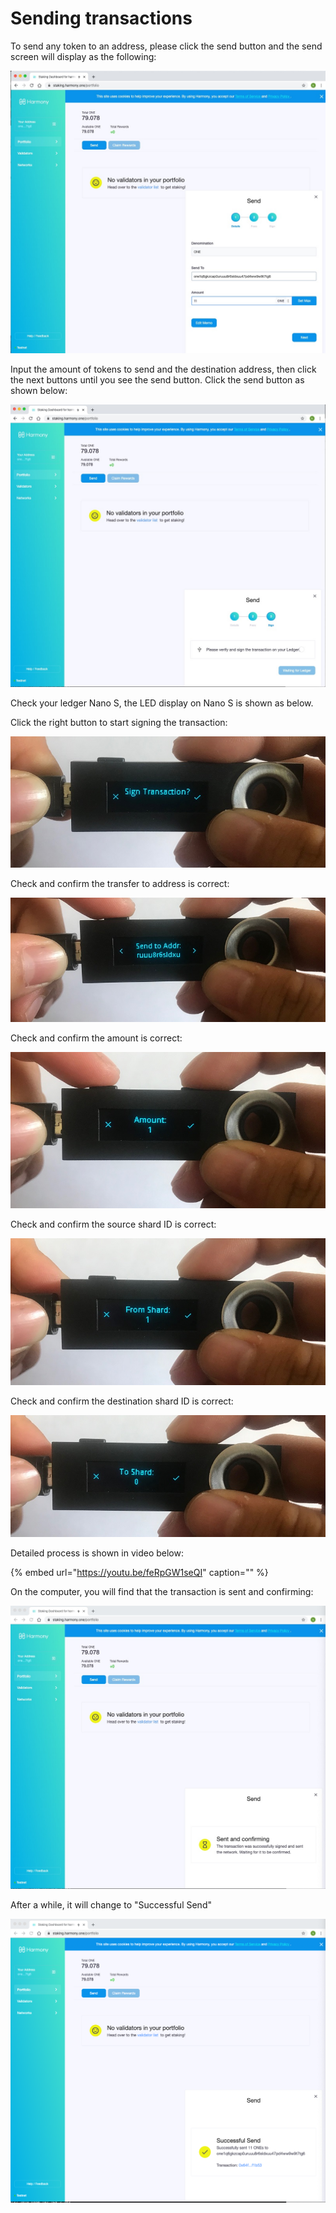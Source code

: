 # Sending transactions

To send any token to an address, please click the send button and the send screen will display as the following:

![](../../../.gitbook/assets/assets_-lleolyqeg_gkuo5rehq_-lw-til_4d3hoiy6ona2_-lw0dy2mt5zefjoimpz0_screen-shot-2019-12-13-at-1.48.jpg)

Input the amount of tokens to send and the destination address, then click the next buttons until you see the send button. Click the send button as shown below:

![](../../../.gitbook/assets/assets_-lleolyqeg_gkuo5rehq_-lw-til_4d3hoiy6ona2_-lw0eaumsidiu8iayj5v_screen-shot-2019-12-13-at-1.50.jpg)

Check your ledger Nano S, the LED display on Nano S is shown as below.

Click the right button to start signing the transaction:

![](../../../.gitbook/assets/assets_-llydmt-wp5uywcf_tmw_-lp1rbqypgiebehfw8of_-lp1fc7z1fvyt5c5rjal_1-1.jpg)

Check and confirm the transfer to address is correct:

![](../../../.gitbook/assets/assets_-llydmt-wp5uywcf_tmw_-lo6dy17b06jv4usf0x9_-lo6eqqlsb2bdwimq2ri_3-1.jpg)

Check and confirm the amount is correct:

![](../../../.gitbook/assets/assets_-llydmt-wp5uywcf_tmw_-lo6dy17b06jv4usf0x9_-lo6ess-qahgw53hl09s_4-1.jpg)

Check and confirm the source shard ID is correct:

![](../../../.gitbook/assets/assets_-llydmt-wp5uywcf_tmw_-lo6dy17b06jv4usf0x9_-lo6ewojrmregmfnecvn_5-1.jpg)

Check and confirm the destination shard ID is correct:

![](../../../.gitbook/assets/assets_-llydmt-wp5uywcf_tmw_-lo6dy17b06jv4usf0x9_-lo6eyzo-z2dia94jfx3_6-2.jpg)

Detailed process is shown in video below:

{% embed url="https://youtu.be/feRpGW1seQI" caption="" %}

On the computer, you will find that the transaction is sent and confirming:

![](../../../.gitbook/assets/assets_-lleolyqeg_gkuo5rehq_-lw-til_4d3hoiy6ona2_-lw0f5w9adopprr8pa-j_screen-shot-2019-12-13-at-1.52.jpg)

After a while, it will change to "Successful Send"

![](../../../.gitbook/assets/screen-shot-2019-12-13-at-1.53.30-pm.png)

